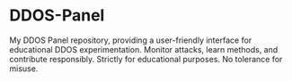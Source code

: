 # DDOS-Panel
My DDOS Panel repository, providing a user-friendly interface for educational DDOS experimentation. Monitor attacks, learn methods, and contribute responsibly. Strictly for educational purposes. No tolerance for misuse.
